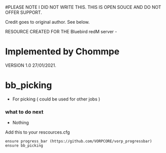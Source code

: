 #PLEASE NOTE I DID NOT WRITE THIS. THIS IS OPEN SOUCE AND DO NOT OFFER SUPPORT.

Credit goes to original author.  See below.

RESOURCE CREATED FOR THE Bluebird redM server -
# Implemented by Chommpe


VERSION 1.0 27/01/2021.


# bb_picking

- For picking ( could be used for other jobs )

### what to do next
- Nothing
 
Add this to your rescources.cfg
```
ensure progress_bar (https://github.com/VORPCORE/vorp_progressbar)
ensure bb_picking
```
